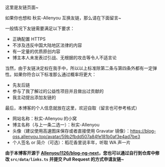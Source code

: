 这里是友链页面~

如果你也想和 秋实-Allenyou 互换友链，那么请在下面留言~

一般情况下友链需要满足以下要求：

- 正确配置 HTTPS
- 不涉及违反中国大陆地区法律的内容
- 有一定量的优质原创内容
- 博主本人未发表过引战、无根据的攻击等令人不适言论

当然，由于友链决定权在我手中，所以以上标准除第二条与第四条外都有一定弹性。如果你符合以下标准那么通过概率将更大：

- 先友后链
- 参与了我了解过的公益性项目并且做出过贡献的
- 我主动提出添加友链的

最后，本博客的个人信息就放在这里，欢迎自取（留言也可参考格式）

- 网站名称：秋实-Allenyou 的小窝
- 博主名称（与上一条二选一）：秋实-Allenyou
- 头像（建议使用高速图床保存或者直接使用 Gravatar 镜像）：https://blog-oss.allenyou.top/avatar/59b2fbdd507a84fe181b0af3e4ad7be3
- 个人签名 or 简介（可选）：稻花香里说丰年，听取 WA 声一片

**由于本博客开源于 [Allenyou1126/blog-ng-next](https://github.com/Allenyou1126/blog-ng-next)，您也可以通过自行到仓库中修改 `src/data/links.ts` 并提交 Pull Request 的方式申请友链~**
